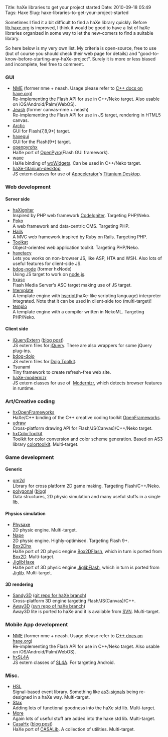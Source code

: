 Title: haXe libraries to get your project started
Date: 2010-09-18 05:49
Tags: Haxe
Slug: haxe-libraries-to-get-your-project-started

Sometimes I find it a bit difficult to find a haXe library quickly.
Before [lib.haxe.org][] is improved, I think it would be good to have a
list of haXe libraries organized in some way to let the new-comers to
find a suitable library.

So here below is my very own list. My criteria is open-source, free to
use (but of course you should check their web page for details) and
"good-to-know-before-starting-any-haXe-project". Surely it is more or
less biased and incomplete, feel free to comment.

### GUI

-   [NME][] (former nme + neash. Usage please refer to [C++ docs on
    haxe.org][])  
    Re-implementing the Flash API for use in C++/Neko target. Also
    usable on iOS/Android/Palm(WebOS).
-   [Jeash][] (former canvas-nme + neash)  
    Re-implementing the Flash API for use in JS target, rendering in
    HTML5 canvas.
-   [Arctic][]  
    GUI for Flash(7,8,9+) target.
-   [haxegui][]  
    GUI for the Flash(9+) target.
-   [openpyrohx][]  
    HaXe port of [OpenPyro][](Flash GUI framework).
-   [waxe][]  
    HaXe binding of [wxWidgets][]. Can be used in C++/Neko target.
-   [haXe-titanium-desktop][]  
    JS extern classes for use of [Appcelerator][]'s [Titanium
    Desktop][].

### Web development

#### Server side

-   [haXigniter][]  
    Inspired by PHP web framework [CodeIgniter][]. Targeting PHP/Neko.
-   [Poko][]  
    A web framework and data-centric CMS. Targeting PHP.
-   [Hails][]  
    A MVC web framework inspired by Ruby on Rails. Targeting PHP.
-   [Toolkat][]  
    Object-oriented web application toolkit. Targeting PHP/Neko.
-   [haxetacy][]  
    Lets you works on non-browser JS, like ASP, HTA and WSH. Also lots
    of useful features for client-side JS.
-   [bdog-node][] (former hxNode)  
    Using JS target to work on [node.js][].
-   [hxasc][]  
    Flash Media Server's ASC target making use of JS target.
-   [htemplate][]  
    A template engine with [hscript][](haXe-like scripting language)
    interpreter integrated. Note that it can be used in client-side too
    (multi-target)!
-   [templo][]  
    A template engine with a compiler written in NekoML. Targeting
    PHP/Neko.

#### Client side

-   [jQueryExtern][] ([blog post][])  
    JS extern files for [jQuery][]. There are also wrappers for some
    jQuery plug-ins.
-   [bdog-dojo][]  
    JS extern files for [Dojo Toolkit][].
-   [Tsunami][]  
    Tiny framework to create refresh-free web site.
-   [haXe-modernizr][]  
    JS extern classes for use of  [Modernizr][], which detects browser
    features in runtime.

### Art/Creative coding

-   [hxOpenFrameworks][]  
    HaXe/C++ binding of the C++ creative coding toolkit
    [OpenFrameworks][].
-   [udraw][]  
    Cross-platform drawing API for Flash/JS(Canvas)/C++/Neko target.
-   [hxColorToolkit][]  
    Toolkit for color conversion and color scheme generation. Based on
    AS3 library [colortoolkit][]. Multi-target.

### Game development

#### Generic

-   [gm2d][]  
    Library for cross platform 2D game making. Targeting
    Flash/C++/Neko.
-   [polygonal][] ([blog][])  
    Data structures, 2D physic simulation and many useful stuffs in a
    single lib.

#### Physics simulation

-   [Physaxe][]  
    2D physic engine. Multi-target.
-   [Nape][]  
    2D physic engine. Highly-optimised. Targeting Flash 9+.
-   [Box2Dhx][]  
    HaXe port of 2D physic engine [Box2DFlash][], which in turn is
    ported from [Box2D][]. Multi-target.
-   [JiglibHaxe][]  
    HaXe port of 3D physic engine [JiglibFlash][], which in turn is
    ported from [Jiglib][]. Multi-target.

#### 3D rendering

-   [Sandy3D][] ([git repo for haXe branch][])  
    Cross-platform 3D engine targeting Flash/JS(Canvas)/C++.
-   [Away3D][] ([svn repo of haXe branch][])  
    Away3D lite is ported to haXe and it is available from [SVN][svn
    repo of haXe branch]. Multi-target.

### Mobile App development

-   [NME][] (former nme + neash. Usage please refer to [C++ docs on
    haxe.org][])  
    Re-implementing the Flash API for use in C++/Neko target. Also
    usable on iOS/Android/Palm(WebOS).
-   [hxSL4A][]  
    JS extern classes of [SL4A][]. For targeting Android.

### Misc.

-   [HSL][]  
    Signal-based event library. Something like [as3-signals][] being
    re-designed in a haXe way. Multi-target.
-   [Stax][]  
    Adding lots of functional goodness into the haXe std lib.
    Multi-target.
-   [More][]  
    Again lots of useful stuff are added into the haxe std lib.
    Multi-target.
-   [CasaHx][] ([blog post][1])  
    HaXe port of [CASALib][]. A collection of utilities. Multi-target.

  [lib.haxe.org]: http://lib.haxe.org/
  [NME]: http://code.google.com/p/nekonme/
  [C++ docs on haxe.org]: http://haxe.org/doc/start/cpp
  [Jeash]: http://haxe.org/com/libs/jeash
  [Arctic]: http://code.google.com/p/arctic/
  [haxegui]: http://code.google.com/p/haxegui/
  [openpyrohx]: http://github.com/geekrelief/openpyrohx
  [OpenPyro]: http://www.openpyro.org/
  [waxe]: http://code.google.com/p/waxe/
  [wxWidgets]: http://www.wxwidgets.org/
  [haXe-titanium-desktop]: http://github.com/skial/haXe-titanium-desktop
  [Appcelerator]: http://www.appcelerator.com/
  [Titanium Desktop]: http://www.appcelerator.com/products/titanium-desktop-application-development/
  [haXigniter]: http://haxigniter.com/
  [CodeIgniter]: http://codeigniter.com/
  [Poko]: http://code.google.com/p/poko/
  [Hails]: http://code.google.com/p/hails/
  [Toolkat]: http://code.google.com/p/toolkat/
  [haxetacy]: http://code.google.com/p/haxetacy/
  [bdog-node]: http://github.com/blackdog66/bdog-node
  [node.js]: http://nodejs.org/
  [hxasc]: http://code.google.com/p/hxasc/
  [htemplate]: http://github.com/ciscoheat/htemplate
  [hscript]: http://code.google.com/p/hscript/
  [templo]: http://haxe.org/com/libs/templo
  [jQueryExtern]: http://github.com/andyli/jQueryExternForHaxe
  [blog post]: |filename|2010-08-03_using-jquery-in-haxe.md
  [jQuery]: http://jquery.com/
  [bdog-dojo]: http://github.com/blackdog66/bdog-dojo
  [Dojo Toolkit]: http://www.dojotoolkit.org/
  [Tsunami]: http://github.com/tong/tsunami
  [haXe-modernizr]: http://github.com/skial/haXe-modernizr
  [Modernizr]: http://www.modernizr.com/
  [hxOpenFrameworks]: http://github.com/andyli/hxOpenFrameworks/
  [OpenFrameworks]: http://www.openframeworks.cc/
  [udraw]: http://code.google.com/p/udraw/
  [hxColorToolkit]: http://github.com/andyli/hxColorToolkit
  [colortoolkit]: http://code.google.com/p/colortoolkit/
  [gm2d]: http://code.google.com/p/gm2d/
  [polygonal]: http://code.google.com/p/polygonal/
  [blog]: http://lab.polygonal.de/
  [Physaxe]: http://code.google.com/p/physaxe/
  [Nape]: http://code.google.com/p/nape/
  [Box2Dhx]: http://code.google.com/p/box2dhx/
  [Box2DFlash]: http://www.box2dflash.org/
  [Box2D]: http://www.box2d.org/
  [JiglibHaxe]: http://bitbucket.org/ceesam/jiglibhaxe
  [JiglibFlash]: http://www.jiglibflash.com/
  [Jiglib]: http://www.rowlhouse.co.uk/jiglib/
  [Sandy3D]: http://www.flashsandy.org/
  [git repo for haXe branch]: http://github.com/sandy3d/sandy-hx
  [Away3D]: http://away3d.com/
  [svn repo of haXe branch]: http://code.google.com/p/away3d/source/browse/#svn/trunk/haxe
  [hxSL4A]: http://github.com/tong/hxSL4A
  [SL4A]: http://code.google.com/p/android-scripting/
  [HSL]: http://code.google.com/p/hxhsl/
  [as3-signals]: http://github.com/robertpenner/as3-signals
  [Stax]: http://github.com/jdegoes/stax
  [More]: http://gitorious.com/more/more
  [CasaHx]: http://github.com/andyli/casahx
  [1]: |filename|2010-04-06_casahx-casa-lib-for-haxe.md
  [CASALib]: http://casalib.org/
